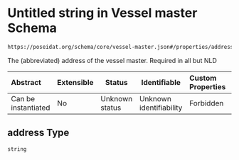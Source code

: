 # Untitled string in Vessel master Schema

```txt
https://poseidat.org/schema/core/vessel-master.json#/properties/address
```

The (abbreviated) address of the vessel master. Required in all but NLD


| Abstract            | Extensible | Status         | Identifiable            | Custom Properties | Additional Properties | Access Restrictions | Defined In                                                                     |
| :------------------ | ---------- | -------------- | ----------------------- | :---------------- | --------------------- | ------------------- | ------------------------------------------------------------------------------ |
| Can be instantiated | No         | Unknown status | Unknown identifiability | Forbidden         | Allowed               | none                | [vessel-master.json\*](schemas/core/vessel-master.json "open original schema") |

## address Type

`string`
